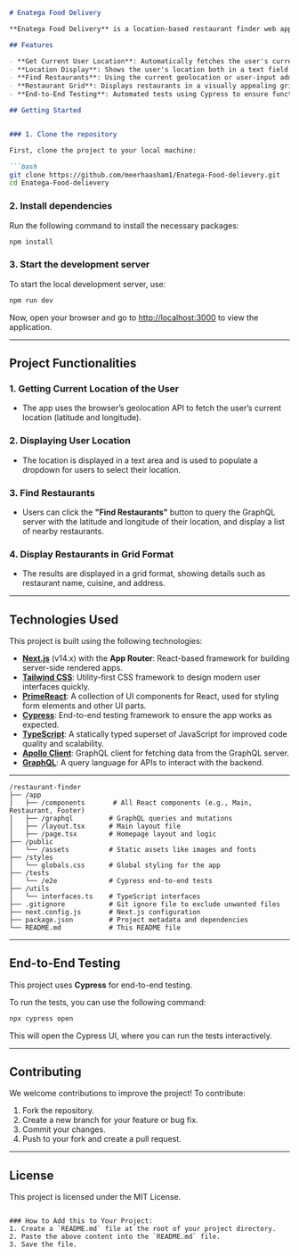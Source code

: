 

```markdown
# Enatega Food Delivery

**Enatega Food Delivery** is a location-based restaurant finder web application built with **Next.js**, **Tailwind CSS**, and **PrimeReact**. Users can search for nearby restaurants by either entering a delivery address or using their current geolocation. The app queries a GraphQL server to fetch restaurants and displays them in a grid format.

## Features

- **Get Current User Location**: Automatically fetches the user's current geolocation.
- **Location Display**: Shows the user's location both in a text field and a dropdown.
- **Find Restaurants**: Using the current geolocation or user-input address, the app queries the backend to find restaurants.
- **Restaurant Grid**: Displays restaurants in a visually appealing grid format.
- **End-to-End Testing**: Automated tests using Cypress to ensure functionality is working.

## Getting Started


### 1. Clone the repository

First, clone the project to your local machine:

```bash
git clone https://github.com/meerhaasham1/Enatega-Food-delievery.git
cd Enatega-Food-delievery
```

### 2. Install dependencies

Run the following command to install the necessary packages:

```bash
npm install
```

### 3. Start the development server

To start the local development server, use:

```bash
npm run dev
```

Now, open your browser and go to [http://localhost:3000](http://localhost:3000) to view the application.

---

## Project Functionalities

### 1. **Getting Current Location of the User**
   - The app uses the browser’s geolocation API to fetch the user’s current location (latitude and longitude).

### 2. **Displaying User Location**
   - The location is displayed in a text area and is used to populate a dropdown for users to select their location.

### 3. **Find Restaurants**
   - Users can click the **"Find Restaurants"** button to query the GraphQL server with the latitude and longitude of their location, and display a list of nearby restaurants.

### 4. **Display Restaurants in Grid Format**
   - The results are displayed in a grid format, showing details such as restaurant name, cuisine, and address.

---

## Technologies Used

This project is built using the following technologies:

- **[Next.js](https://nextjs.org)** (v14.x) with the **App Router**: React-based framework for building server-side rendered apps.
- **[Tailwind CSS](https://tailwindcss.com/)**: Utility-first CSS framework to design modern user interfaces quickly.
- **[PrimeReact](https://www.primereact.org/)**: A collection of UI components for React, used for styling form elements and other UI parts.
- **[Cypress](https://www.cypress.io/)**: End-to-end testing framework to ensure the app works as expected.
- **[TypeScript](https://www.typescriptlang.org/)**: A statically typed superset of JavaScript for improved code quality and scalability.
- **[Apollo Client](https://www.apollographql.com/docs/react/)**: GraphQL client for fetching data from the GraphQL server.
- **[GraphQL](https://graphql.org/)**: A query language for APIs to interact with the backend.

---



```
/restaurant-finder
├── /app
│   ├── /components       # All React components (e.g., Main, Restaurant, Footer)
│   ├── /graphql         # GraphQL queries and mutations
│   ├── /layout.tsx      # Main layout file
│   ├── /page.tsx        # Homepage layout and logic
├── /public
│   └── /assets          # Static assets like images and fonts
├── /styles
│   └── globals.css      # Global styling for the app
├── /tests
│   └── /e2e             # Cypress end-to-end tests
├── /utils
│   └── interfaces.ts    # TypeScript interfaces
├── .gitignore           # Git ignore file to exclude unwanted files
├── next.config.js       # Next.js configuration
├── package.json         # Project metadata and dependencies
└── README.md            # This README file
```

---

## End-to-End Testing

This project uses **Cypress** for end-to-end testing.

To run the tests, you can use the following command:

```bash
npx cypress open
```

This will open the Cypress UI, where you can run the tests interactively.

---

## Contributing

We welcome contributions to improve the project! To contribute:

1. Fork the repository.
2. Create a new branch for your feature or bug fix.
3. Commit your changes.
4. Push to your fork and create a pull request.

---

## License

This project is licensed under the MIT License.

```

### How to Add this to Your Project:
1. Create a `README.md` file at the root of your project directory.
2. Paste the above content into the `README.md` file.
3. Save the file.

